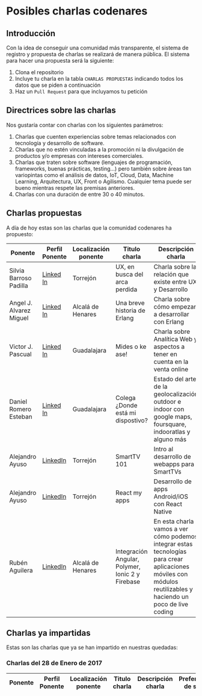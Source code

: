 # Posibles charlas codenares
## Introducción
Con la idea de conseguir una comunidad más transparente, el sistema de registro y propuesta de charlas se realizará de manera pública. 
El sistema para hacer una propuesta será la siguiente:

1. Clona el repositorio
2. Incluye tu charla en la tabla `CHARLAS PROPUESTAS` indicando todos los datos que se piden a continuación
3. Haz un `Pull Request` para que incluyamos tu petición

## Directrices sobre las charlas
Nos gustaría contar con charlas con los siguientes parámetros:

1. Charlas que cuenten experiencias sobre temas relacionados con tecnología y desarrollo de software.
2. Charlas que no estén vinculadas a la promoción ni la divulgación de productos y/o empresas con intereses comerciales.
3. Charlas que traten sobre software (lenguajes de programación, frameworks, buenas prácticas, testing...) 
pero también sobre áreas tan variopintas como el análisis de datos, IoT, Cloud, Data, Machine Learning, Arquitectura, UX, Front o Agilismo. 
Cualquier tema puede ser bueno mientras respete las premisas anteriores.
4. Charlas con una duración de entre 30 o 40 minutos.

## Charlas propuestas

A día de hoy estas son las charlas que la comunidad codenares ha propuesto:

| Ponente                 | Perfil Ponente                                               | Localización ponente      | Titulo charla                 | Descripción charla                                                         | Preferencias de sedes                 |
| ----------------------  | ------------------------------------------------------------ | ------------------------- | ----------------------------- | -------------------------------------------------------------------------- | ------------------------------------- |
| Silvia Barroso Padilla   | [Linked In](https://es.linkedin.com/in/silviabarroso)        | Torrejón                  | UX, en busca del arca perdida | Charla sobre la relación que existe entre UX y Desarrollo                  | --                                    |
| Angel J. Alvarez Miguel | [Linked In](https://www.linkedin.com/in/angeljalvarezmiguel) | Alcalá de Henares         | Una breve historia de Erlang  | Charla sobre cómo empezar a desarrollar con Erlang                         | Alcalá de Henares                     |
| Victor J. Pascual       | [Linked In](https://www.linkedin.com/in/vpascualmiguel)      | Guadalajara               | Mides o ke ase!               | Charla sobre Analítica Web y aspectos a tener en cuenta en la venta online | Guadalajara, Alcalá de Henares        |
| Daniel Romero Esteban | [Linked In](https://www.linkedin.com/in/daniel-romero-esteban-b2901a72) | Guadalajara | Colega ¿Donde está mi dispostivo? | Estado del arte de la geolocalización outdoor e indoor con google maps, foursquare, indooratlas y alguno más | Guadalajara, Alcalá de Henares |
| Alejandro Ayuso | [LinkedIn](https://es.linkedin.com/in/alejandroayuso) | Torrejón | SmartTV 101 | Intro al desarrollo de webapps para SmartTVs | Alcalá de Henares |
| Alejandro Ayuso | [LinkedIn](https://es.linkedin.com/in/alejandroayuso) | Torrejón | React my apps | Desarrollo de apps Android/iOS con React Native | Alcalá de Henares |
| Rubén Aguilera | [LinkedIn](https://es.linkedin.com/in/rubenaguilera) | Alcalá de Henares | Integración Angular, Polymer, Ionic 2 y Firebase | En esta charla vamos a ver cómo podemos integrar estas tecnologías para crear aplicaciones móviles con módulos reutilizables y haciendo un poco de live coding | -- |

## Charlas ya impartidas

Estas son las charlas que ya se han impartido en nuestras quedadas:

### Charlas del 28 de Enero de 2017

| Ponente       | Perfil Ponente    | Localización ponente      | Titulo charla         | Descripción charla                  | Preferencias de sedes                  |
| ------------- | ----------------- | ------------------------- | --------------------- | ----------------------------------- | -------------------------------------  |


